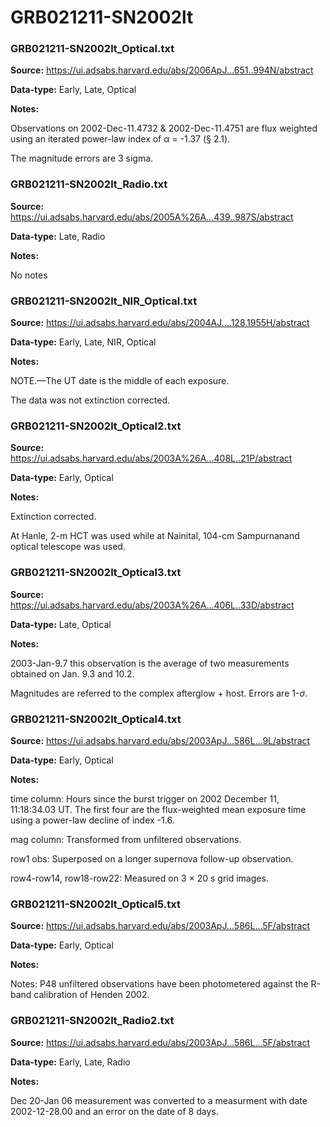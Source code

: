 # GRB021211-SN2002lt


### GRB021211-SN2002lt_Optical.txt


**Source:** https://ui.adsabs.harvard.edu/abs/2006ApJ...651..994N/abstract

**Data-type:** Early, Late, Optical

**Notes:**

Observations on 2002-Dec-11.4732 & 2002-Dec-11.4751 are flux weighted using an iterated power-law index of α = -1.37 (§ 2.1).



The magnitude errors are 3 sigma.

### GRB021211-SN2002lt_Radio.txt


**Source:** https://ui.adsabs.harvard.edu/abs/2005A%26A...439..987S/abstract

**Data-type:** Late, Radio

**Notes:**

No notes

### GRB021211-SN2002lt_NIR_Optical.txt


**Source:** https://ui.adsabs.harvard.edu/abs/2004AJ....128.1955H/abstract

**Data-type:** Early, Late, NIR, Optical

**Notes:**

NOTE.—The UT date is the middle of each exposure.



The data was not extinction corrected.

### GRB021211-SN2002lt_Optical2.txt


**Source:** https://ui.adsabs.harvard.edu/abs/2003A%26A...408L..21P/abstract

**Data-type:** Early, Optical

**Notes:**

Extinction corrected.

At Hanle, 2-m HCT was used while at Nainital, 104-cm Sampurnanand optical telescope was used.

### GRB021211-SN2002lt_Optical3.txt


**Source:** https://ui.adsabs.harvard.edu/abs/2003A%26A...406L..33D/abstract

**Data-type:** Late, Optical

**Notes:**

2003-Jan-9.7 this observation is the average of two measurements obtained on Jan. 9.3 and 10.2.

Magnitudes are referred to the complex afterglow + host. Errors are 1-$\sigma$.

### GRB021211-SN2002lt_Optical4.txt


**Source:** https://ui.adsabs.harvard.edu/abs/2003ApJ...586L...9L/abstract

**Data-type:** Early, Optical

**Notes:**

time column: Hours since the burst trigger on 2002 December 11, 11:18:34.03 UT. The first four are the flux-weighted mean exposure time using a power-law decline of index -1.6.

mag column: Transformed from unfiltered observations.

row1 obs: Superposed on a longer supernova follow-up observation.

row4-row14, row18-row22: Measured on 3 × 20 s grid images.

### GRB021211-SN2002lt_Optical5.txt


**Source:** https://ui.adsabs.harvard.edu/abs/2003ApJ...586L...5F/abstract

**Data-type:** Early, Optical

**Notes:**

Notes: P48 unfiltered observations have been photometered against the R-band calibration of Henden 2002.

### GRB021211-SN2002lt_Radio2.txt


**Source:** https://ui.adsabs.harvard.edu/abs/2003ApJ...586L...5F/abstract

**Data-type:** Early, Late, Radio

**Notes:**

Dec 20-Jan 06 measurement was converted to a measurment with date 2002-12-28.00 and an error on the date of 8 days.